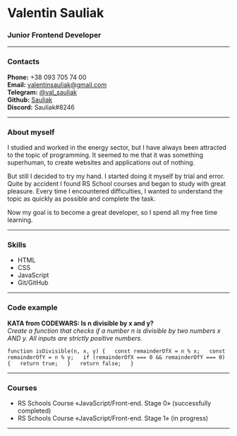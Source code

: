 # Valentin Sauliak  
### Junior Frontend Developer  

---

### Contacts  
**Phone:** +38 093 705 74 00  
**Email:** valentinsauliak@gmail.com  
**Telegram:** [@val_sauliak](https://t.me/val_sauliak "t.me/val_sauliak")  
**Github:** [Sauliak](https://github.com/Sauliak "github.com/Sauliak")  
**Discord:** Sauliak#8246  

---

### About myself  
I studied and worked in the energy sector, but I have always been attracted to the topic of programming. It seemed to me that it was something superhuman, to create websites and applications out of nothing.  

But still I decided to try my hand. I started doing it myself by trial and error. Quite by accident I found RS School courses and began to study with great pleasure. Every time I encountered difficulties, I wanted to understand the topic as quickly as possible and complete the task.  

Now my goal is to become a great developer, so I spend all my free time learning.

---

### Skills
* HTML  
* CSS  
* JavaScript  
* Git/GitHub  

---

### Code example
**KATA from CODEWARS: Is n divisible by x and y?**  
*Create a function that checks if a number n is divisible by two numbers x AND y. All inputs are strictly positive numbers.*  

`function isDivisible(n, x, y) {  
  const remainderOfX = n % x;  
  const remainderOfY = n % y;  
  if (remainderOfX === 0 && remainderOfY === 0) {  
    return true;  
  }  
  return false;  
}`

---

### Courses
* RS Schools Course «JavaScript/Front-end. Stage 0» (successfully completed)  
* RS Schools Course «JavaScript/Front-end. Stage 1» (in progress)  

---

